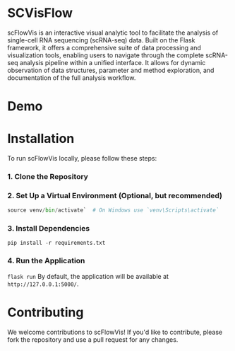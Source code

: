 # SCVisFlow
scFlowVis is an interactive visual analytic tool to facilitate the analysis of single-cell RNA sequencing (scRNA-seq) data. Built on the Flask framework, it offers a comprehensive suite of data processing and visualization tools, enabling users to navigate through the complete scRNA-seq analysis pipeline within a unified interface. It allows for dynamic observation of data structures, parameter and method exploration, and documentation of the full analysis workflow.

# Demo

# Installation
To run scFlowVis locally, please follow these steps:

### 1. Clone the Repository

### 2. Set Up a Virtual Environment (Optional, but recommended)
```python -m venv venv
source venv/bin/activate`  # On Windows use `venv\Scripts\activate`
```
### 3. Install Dependencies
`pip install -r requirements.txt`

### 4. Run the Application
`flask run`
By default, the application will be available at `http://127.0.0.1:5000/`.

# Contributing
We welcome contributions to scFlowVis! If you'd like to contribute, please fork the repository and use a pull request for any changes. 
